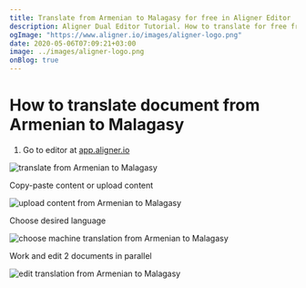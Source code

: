 ```yaml
---
title: Translate from Armenian to Malagasy for free in Aligner Editor
description: Aligner Dual Editor Tutorial. How to translate for free from Armenian to Malagasy. Aligner is multilingual document management platform. 
ogImage: "https://www.aligner.io/images/aligner-logo.png"
date: 2020-05-06T07:09:21+03:00
image: ../images/aligner-logo.png
onBlog: true
---
```


# How to translate document from Armenian to Malagasy

1. Go to editor at [app.aligner.io](https://app.aligner.io "Aligner App web page")

![translate from Armenian to Malagasy](../aligner-blank-editor.png "translate from Armenian to Malagasy")

Copy-paste content or upload content

![upload content from Armenian to Malagasy](../aligner-uploaded-document.png "upload content from Armenian to Malagasy")

Choose desired language

![choose machine translation from Armenian to Malagasy](../aligner-language-dropdown.png "choose machine translation from Armenian to Malagasy")

Work and edit 2 documents in parallel

![edit translation from Armenian to Malagasy](../aligner-double-sitded-editor.png "edit translation from Armenian to Malagasy")

